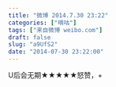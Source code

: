 ```yaml
---
title: "微博 2014.7.30 23:22"
categories: ["嘀咕"]
tags: ["来自微博 weibo.com"]
draft: false
slug: "a9UfS2"
date: "2014-07-30 23:22:00"
---
```


<p>U后会无期★★★★★怒赞，+ ​​​​</p>
